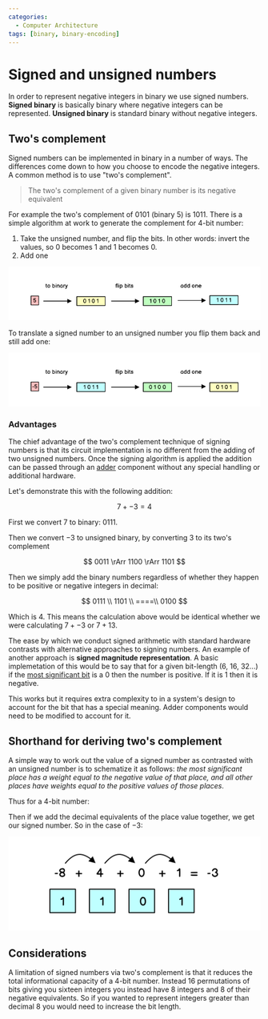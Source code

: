 ```yaml
---
categories:
  - Computer Architecture
tags: [binary, binary-encoding]
---
```


# Signed and unsigned numbers

In order to represent negative integers in binary we use signed numbers. **Signed binary** is basically binary where negative integers can be represented. **Unsigned binary** is standard binary without negative integers.

## Two's complement

Signed numbers can be implemented in binary in a number of ways. The differences come down to how you choose to encode the negative integers. A common method is to use "two's complement".

> The two's complement of a given binary number is its negative equivalent

For example the two's complement of $0101$ (binary 5) is $1011$. There is a simple algorithm at work to generate the complement for 4-bit number:

1. Take the unsigned number, and flip the bits. In other words: invert the values, so $0$ becomes $1$ and $1$ becomes $0$.
2. Add one

![](/img/unsigned-to-signed.png)

To translate a signed number to an unsigned number you flip them back and still add one:

![](/img/signed-to-unsigned.png)

### Advantages

The chief advantage of the two's complement technique of signing numbers is that its circuit implementation is no different from the adding of two unsigned numbers. Once the signing algorithm is applied the addition can be passed through an [adder](/Electronics/Digital_Circuits/Half_adder_and_full_adder.md) component without any special handling or additional hardware.

Let's demonstrate this with the following addition:

$$
    7 + -3 = 4
$$

First we convert $7$ to binary: $0111$.

Then we convert $-3$ to unsigned binary, by converting $3$ to its two's complement

$$
0011 \rArr 1100 \rArr 1101
$$

Then we simply add the binary numbers regardless of whether they happen to be positive or negative integers in decimal:

$$
0111 \\
1101 \\
====\\
0100
$$

Which is 4. This means the calculation above would be identical whether we were calculating $7 + -3$ or $7 + 13$.

The ease by which we conduct signed arithmetic with standard hardware contrasts with alternative approaches to signing numbers. An example of another approach is **signed magnitude representation**. A basic implemetation of this would be to say that for a given bit-length (6, 16, 32...) if the [most significant bit](/Electronics/Digital_Circuits/Half_adder_and_full_adder.md#binary-arithmetic) is a 0 then the number is positive. If it is 1 then it is negative.

This works but it requires extra complexity to in a system's design to account for the bit that has a special meaning. Adder components would need to be modified to account for it.

## Shorthand for deriving two's complement

A simple way to work out the value of a signed number as contrasted with an unsigned number is to schematize it as follows: _the most significant place has a weight equal to the negative value of that place, and all other places have weights equal to the positive values of those places_.

Thus for a 4-bit number:

Then if we add the decimal equivalents of the place value together, we get our signed number. So in the case of $-3$:

![](/img/signed-conversion.png)

## Considerations

A limitation of signed numbers via two's complement is that it reduces the total informational capacity of a 4-bit number. Instead 16 permutations of bits giving you sixteen integers you instead have 8 integers and 8 of their negative equivalents. So if you wanted to represent integers greater than decimal 8 you would need to increase the bit length.
